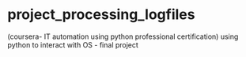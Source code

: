 # project_processing_logfiles
(coursera- IT automation using python professional certification)
using python to interact with OS - final project
